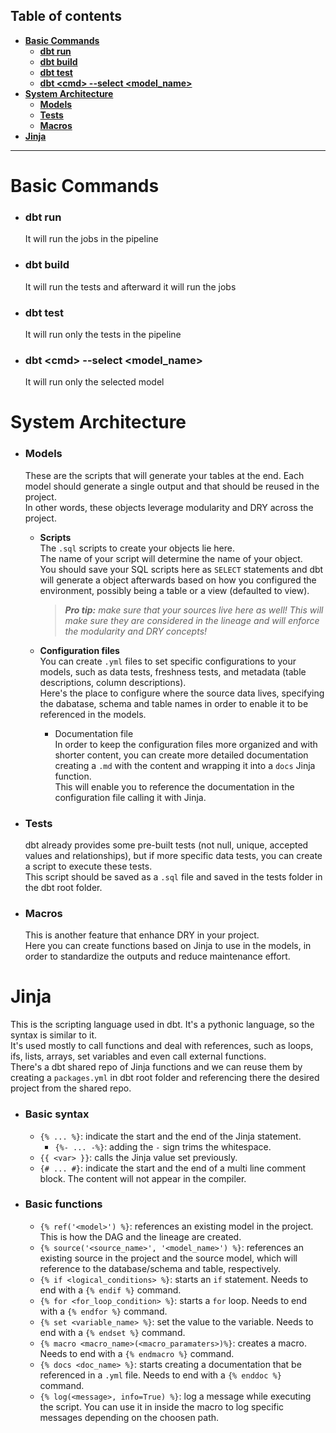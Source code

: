 ## Table of contents
- **[Basic Commands](#basic-commands)**<br>
  - **[dbt run](#dbt-run)**<br>
  - **[dbt build](#dbt-build)**<br>
  - **[dbt test](#dbt-test)**<br>
  - **[dbt \<cmd> --select <model_name>](#dbt--cmd----select--model-name-)**<br>
- **[System Architecture](#system-architecture)**<br>
  - **[Models](#models)**<br>
  - **[Tests](#tests)**<br>
  - **[Macros](#macros)**<br>
- **[Jinja](#jinja)**

---

# Basic Commands
- ### dbt run
  It will run the jobs in the pipeline
- ### dbt build
  It will run the tests and afterward it will run the jobs
- ### dbt test
  It will run only the tests in the pipeline
- ### dbt \<cmd> --select <model_name>
  It will run only the selected model

# System Architecture
- ### Models
  These are the scripts that will generate your tables at the end. Each model should generate a single output and that should be reused in the project.<br>
  In other words, these objects leverage modularity and DRY across the project.
  
  - **Scripts**<br>
    The ```.sql``` scripts to create your objects lie here.<br>
    The name of your script will determine the name of your object.<br>
    You should save your SQL scripts here as ```SELECT``` statements and dbt will generate a object afterwards based on how you configured the environment, possibly being a table or a view (defaulted to view).<br>
    > _**Pro tip:** make sure that your sources live here as well! This will make sure they are considered in the lineage and will enforce the modularity and DRY concepts!_

  - **Configuration files**  
    You can create ```.yml``` files to set specific configurations to your models, such as data tests, freshness tests, and metadata (table descriptions, column descriptions).<br>
    Here's the place to configure where the source data lives, specifying the dabatase, schema and table names in order to enable it to be referenced in the models.
    - Documentation file<br>
      In order to keep the configuration files more organized and with shorter content,
      you can create more detailed documentation creating a ```.md``` with the content and wrapping it into a ```docs``` Jinja function.<br>
      This will enable you to reference the documentation in the configuration file calling it with Jinja.

- ### Tests
  dbt already provides some pre-built tests (not null, unique, accepted values and relationships), but if more specific data tests, you can create a script to execute these tests.<br>
  This script should be saved as a ```.sql``` file and saved in the tests folder in the dbt root folder.

- ### Macros
  This is another feature that enhance DRY in your project.<br>
  Here you can create functions based on Jinja to use in the models, in order to standardize the outputs and reduce maintenance effort.

# Jinja
This is the scripting language used in dbt. It's a pythonic language, so the syntax is similar to it.<br>
It's used mostly to call functions and deal with references, such as loops, ifs, lists, arrays, set variables and even call external functions.<br>
There's a dbt shared repo of Jinja functions and we can reuse them by creating a ```packages.yml``` in dbt root folder and referencing there the desired project from the shared repo.
- ### Basic syntax
  - ```{% ... %}```: indicate the start and the end of the Jinja statement.
    - ```{%- ... -%}```: adding the ```-``` sign trims the whitespace.
  - ```{{ <var> }}```: calls the Jinja value set previously.
  - ```{# ... #}```: indicate the start and the end of a multi line comment block. The content will not appear in the compiler.
- ### Basic functions
  - ```{% ref('<model>') %}```: references an existing model in the project. This is how the DAG and the lineage are created.
  - ```{% source('<source_name>', '<model_name>') %}```: references an existing source in the project and the source model, which will reference to the database/schema and table, respectively.
  - ```{% if <logical_conditions> %}```: starts an ```if``` statement. Needs to end with a ```{% endif %}``` command.
  - ```{% for <for_loop_condition> %}```: starts a ```for``` loop. Needs to end with a ```{% endfor %}``` command.
  - ```{% set <variable_name> %}```: set the value to the variable. Needs to end with a ```{% endset %}``` command.
  - ```{% macro <macro_name>(<macro_paramaters>)%}```: creates a macro. Needs to end with a ```{% endmacro %}``` command.
  - ```{% docs <doc_name> %}```: starts creating a documentation that be referenced in a ```.yml``` file. Needs to end with a ```{% enddoc %}``` command.
  - ```{% log(<message>, info=True) %}```: log a message while executing the script. You can use it in inside the macro to log specific messages depending on the choosen path.
